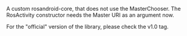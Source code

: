 A custom rosandroid-core, that does not use the MasterChooser. The RosActivity constructor needs the Master URI as an argument now.

For the "official" version of the library, please check the v1.0 tag.
